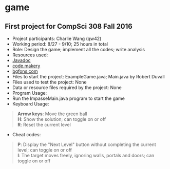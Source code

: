 game
====

First project for CompSci 308 Fall 2016
----

* Project participants: Charlie Wang (qw42)
* Working period: 8/27 - 9/10; 25 hours in total
* Role: Design the game; implement all the codes; write analysis
* Resources used: 
 * [Javadoc](http://docs.oracle.com/javafx/2/text/jfxpub-text.htm)
 * [code.makery](http://code.makery.ch/blog/javafx-dialogs-official/)
 * [bgfons.com](http://bgfons.com/upload/light_texture2291.jpg)
* Files to start the project: ExampleGame.java; Main.java by Robert Duvall
* Files used to test the project: None
* Data or resource files required by the project: None
* Program Usage:
 * Run the ImpasseMain.java program to start the game 
 * Keyboard Usage:
  > **Arrow keys**: Move the green ball  
    **H**: Show the solution; can toggle on or off  
    **R**: Reset the current level  
 * Cheat codes:
  > **P**: Display the "Next Level" button without completing the current level; can toggle on or off  
    **I**: The target moves freely, ignoring walls, portals and doors; can toggle on or off